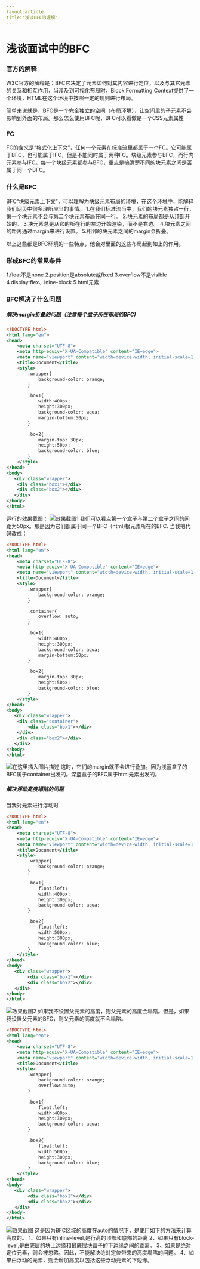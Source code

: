 ```yaml
---
layout:article
title:"浅谈BFC的理解"
---
```


# 浅谈面试中的BFC
### 官方的解释
W3C官方的解释是：BFC它决定了元素如何对其内容进行定位，以及与其它元素的关系和相互作用，当涉及到可视化布局时，Block Formatting Context提供了一个环境，HTML在这个环境中按照一定的规则进行布局。

简单来说就是，BFC是一个完全独立的空间（布局环境），让空间里的子元素不会影响到外面的布局。那么怎么使用BFC呢，BFC可以看做是一个CSS元素属性
### FC
FC的含义是“格式化上下文”，任何一个元素在标准流里都属于一个FC。它可能属于BFC，也可能属于IFC，但是不能同时属于两种FC。块级元素参与BFC，而行内元素参与IFC。每一个块级元素都参与BFC，重点是搞清楚不同的块元素之间是否属于同一个BFC。
### 什么是BFC
BFC“块级元素上下文”，可以理解为块级元素布局的环境，在这个环境中，能解释我们网页中很多理所应当的事情。
1.在我们标准流当中，我们的块元素独占一行，第一个块元素不会与第二个块元素布局在同一行。
2.块元素的布局都是从顶部开始的。
3.块元素总是从它的所在行的左边开始渲染，而不是右边。
4.块元素之间的距离通过margin来进行设置。
5.相邻的块元素之间的margin会折叠。

以上这些都是BFC环境的一些特点，他会对里面的这些布局起到如上的作用。
### 形成BFC的常见条件
1.float不是none
2.position是absolute或fixed
3.overflow不是visible
4.display:flex、inine-block
5.html元素
### BFC解决了什么问题
##### 解决margin折叠的问题（注意每个盒子所在布局的BFC)

```xml
<!DOCTYPE html>
<html lang="en">
<head>
    <meta charset="UTF-8">
    <meta http-equiv="X-UA-Compatible" content="IE=edge">
    <meta name="viewport" content="width=device-width, initial-scale=1.0">
    <title>Document</title>
    <style>
        .wrapper{
            background-color: orange;
        }

        .box1{
            width:400px;
            height:300px;
            background-color: aqua;
            margin-bottom:50px;
        }

        .box2{
            margin-top: 30px;
            height:50px;
            background-color: blue;
        }
    </style>
</head>
<body>
   <div class="wrapper">
    <div class="box1"></div>
    <div class="box2"></div>
   </div>
</body>
</html>
```
运行的效果截图：
![效果截图1](https://img-blog.csdnimg.cn/38894b206f2945fbac34a5e62b997ab9.png#pic_center)
我们可以看点第一个盒子与第二个盒子之间的间距为50px。那是因为它们都属于同一个BFC（html)根元素所在的BFC.
当我把代码改成：

```xml
<!DOCTYPE html>
<html lang="en">
<head>
    <meta charset="UTF-8">
    <meta http-equiv="X-UA-Compatible" content="IE=edge">
    <meta name="viewport" content="width=device-width, initial-scale=1.0">
    <title>Document</title>
    <style>
        .wrapper{
            background-color: orange;
        }

        .container{
            overflow: auto;
        }

        .box1{
            width:400px;
            height:300px;
            background-color: aqua;
            margin-bottom:50px;
        }

        .box2{
            margin-top: 30px;
            height:50px;
            background-color: blue;
        }
    </style>
</head>
<body>
   <div class="wrapper">
    <div class="container">
        <div class="box1"></div>
    </div>
    <div class="box2"></div>
   </div>
</body>
</html>
```

![在这里插入图片描述](https://img-blog.csdnimg.cn/22f61e6c5c054fc58289be5683a22159.png)
这时，它们的margin就不会进行叠加。因为浅蓝盒子的BFC属于container出发的。深蓝盒子的BFC属于html元素出发的。
##### 解决浮动高度塌陷的问题
当我对元素进行浮动时

```xml
<!DOCTYPE html>
<html lang="en">
<head>
    <meta charset="UTF-8">
    <meta http-equiv="X-UA-Compatible" content="IE=edge">
    <meta name="viewport" content="width=device-width, initial-scale=1.0">
    <title>Document</title>
    <style>
        .wrapper{
            background-color: orange;
        }

        .box1{
            float:left;
            width:400px;
            height:300px;
            background-color: aqua;
        }

        .box2{
            float:left;
            width:500px;
            height:300px;
            background-color: blue;
        }
    </style>
</head>
<body>
   <div class="wrapper">
        <div class="box1"></div>
        <div class="box2"></div>
   </div>
</body>
</html>
```

![效果截图2](https://img-blog.csdnimg.cn/ff2e5ec1db4b49879cb2a4855b692390.png)
如果我不设置父元素的高度，则父元素的高度会塌陷。但是，如果我设置父元素的BFC，则父元素的高度就不会塌陷。

```xml
<!DOCTYPE html>
<html lang="en">
<head>
    <meta charset="UTF-8">
    <meta http-equiv="X-UA-Compatible" content="IE=edge">
    <meta name="viewport" content="width=device-width, initial-scale=1.0">
    <title>Document</title>
    <style>
        .wrapper{
            background-color: orange;
            overflow:auto;
        }

        .box1{
            float:left;
            width:400px;
            height:300px;
            background-color: aqua;
        }

        .box2{
            float:left;
            width:500px;
            height:300px;
            background-color: blue;
        }
    </style>
</head>
<body>
   <div class="wrapper">
        <div class="box1"></div>
        <div class="box2"></div>
   </div>
</body>
</html>
```
![效果截图](https://img-blog.csdnimg.cn/7c7ea06436af412caa7d3b0e7490cd60.png)
这是因为BFC区域的高度在auto的情况下，是使用如下的方法来计算高度的。
1、如果只有inline-level,是行高的顶部和底部的距离
2、如果只有block-level,是由底层的块上边缘和最底层块盒子的下边缘之间的距离。
3、如果是绝对定位元素，则会被忽略。因此，不能解决绝对定位带来的高度塌陷的问题。
4、如果由浮动的元素，则会增加高度以包括这些浮动元素的下边缘。